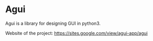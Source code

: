 # Agui

Agui is a library for designing GUI in python3.

Website of the project:
https://sites.google.com/view/agui-app/agui
